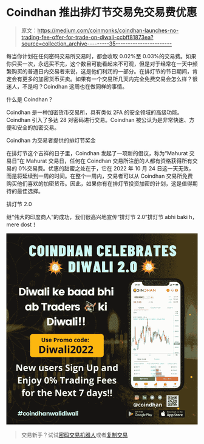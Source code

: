 # Coindhan 推出排灯节交易免交易费优惠

> 原文：<https://medium.com/coinmonks/coindhan-launches-no-trading-fee-offer-for-trade-on-diwali-ccbff81873ea?source=collection_archive---------35----------------------->

每当你计划在任何密码交易所交易时，都会收取 0.02%至 0.03%的交易费。如果你只买一次，永远买不完，这个数目可能看起来不可观，但是对于经常在一天中频繁购买的普通日内交易者来说，这是他们利润的一部分。在排灯节的节日期间，肯定会有更多的加密货币买卖。如果有一个交易所几天内完全免费交易会怎么样？很迷人，不是吗？Coindhan 这周也在做同样的事情。

什么是 Coindhan？

Coindhan 是一种加密货币交易所，具有类似 2FA 的安全领域的高级功能。Coindhan 引入了多达 28 对密码进行交易。Coindhan 被公认为是非常快速、方便和安全的加密交易。

Coindhan 为交易者提供的排灯节奖金

在排灯节这个吉祥的日子里，Coindhan 发起了一项新的倡议，称为“Mahurat 交易日”在 Mahurat 交易日，任何在 Coindhan 交易所注册的人都有资格获得所有交易的 0%交易费。优惠的甜蜜之处在于，它在 2022 年 10 月 24 日这一天无效，而是将延续到一周的时间。在整个一周内，交易者可以从 Coindhan 交易所免费购买他们喜欢的加密货币。因此，如果你有在排灯节投资加密的计划，这是值得期待的最佳选择。

排灯节 2.0

继“伟大的印度商人”的成功，我们很高兴地宣传“排灯节 2.0”排灯节 abhi baki h，mere dost！

![](img/cfcb1b3c3b6cb06daf3adcb2b8b38676.png)

> 交易新手？试试[密码交易机器人](/coinmonks/crypto-trading-bot-c2ffce8acb2a)或者[复制交易](/coinmonks/top-10-crypto-copy-trading-platforms-for-beginners-d0c37c7d698c)